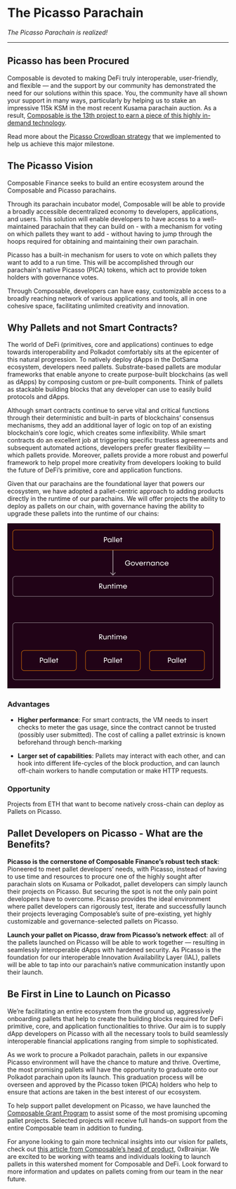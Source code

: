 # The Picasso Parachain

*The Picasso Parachain is realized!*

---

## Picasso has been Procured

Composable is devoted to making DeFi truly interoperable, user-friendly, and flexible — and the support by our community
has demonstrated the need for our solutions within this space. You, the community have all shown your support in 
many ways, particularly by helping us to stake an impressive 115k KSM in the most recent Kusama parachain auction. 
As a result, [Composable is the 13th project to earn a piece of this highly in-demand technology](https://composablefi.medium.com/celebrating-our-procurement-of-a-kusama-parachain-for-picasso-887eb60d7092).

Read more about the [Picasso Crowdloan strategy](../parachains/picasso/picasso-crowdloan) 
that we implemented to help us achieve this major milestone.

## The Picasso Vision

Composable Finance seeks to build an entire ecosystem around the Composable and Picasso parachains.

Through its parachain incubator model, Composable will be able to provide a broadly accessible decentralized economy to 
developers, applications, and users. This solution will enable developers to have access to a well-maintained 
parachain that they can build on - with a mechanism for voting on which pallets they want to add - without having to
jump through the hoops required for obtaining and maintaining their own parachain.

Picasso has a built-in mechanism for users to vote on which pallets they want to add to a run time. 
This will be accomplished through our parachain's native Picasso (PICA) tokens, which act to provide token holders 
with governance votes.

Through Composable, developers can have easy, customizable access to a broadly reaching network of various applications
and tools, all in one cohesive space, facilitating unlimited creativity and innovation.

## Why Pallets and not Smart Contracts?

The world of DeFi (primitives, core and applications) continues to edge towards interoperability and Polkadot 
comfortably sits at the epicenter of this natural progression. To natively deploy dApps in the DotSama ecosystem, 
developers need pallets. Substrate-based pallets are modular frameworks that enable anyone to create purpose-built 
blockchains (as well as dApps) by composing custom or pre-built components. Think of pallets as stackable building 
blocks that any developer can use to easily build protocols and dApps.

Although smart contracts continue to serve vital and critical functions through their deterministic and built-in parts
of blockchains’ consensus mechanisms, they add an additional layer of logic on top of an existing blockchain’s core 
logic, which creates some inflexibility. While smart contracts do an excellent job at triggering specific trustless 
agreements and subsequent automated actions, developers prefer greater flexibility — which pallets provide. 
Moreover, pallets provide a more robust and powerful framework to help propel more creativity from developers looking 
to build the future of DeFi’s primitive, core and application functions.

Given that our parachains are the foundational layer that powers our ecosystem, we have adopted a pallet-centric 
approach to adding products directly in the runtime of our parachains. We will offer projects the ability to deploy as 
pallets on our chain, with governance having the ability to upgrade these pallets into the runtime of our chains:

![pallets image](../../static/img/misc/picasso-pallet-graphic.png)

### Advantages

* **Higher performance**: For smart contracts, the VM needs to insert checks to meter the gas usage, since the contract
  cannot be trusted (possibly user submitted). The cost of calling a pallet extrinsic is known beforehand through 
  bench-marking

* **Larger set of capabilities**: Pallets may interact with each other, and can hook into different life-cycles of the 
  block production, and can launch off-chain workers to handle computation or make HTTP requests.

### Opportunity

Projects from ETH that want to become natively cross-chain can deploy as Pallets on Picasso.

## Pallet Developers on Picasso - What are the Benefits?

**Picasso is the cornerstone of Composable Finance’s robust tech stack**: Pioneered to meet pallet developers’ needs, 
with Picasso, instead of having to use time and resources to procure one of the highly sought after parachain slots 
on Kusama or Polkadot, pallet developers can simply launch their projects on Picasso. But securing the spot is not the
only pain point developers have to overcome. Picasso provides the ideal environment where pallet developers can 
rigorously test, iterate and successfully launch their projects leveraging Composable’s suite of pre-existing, 
yet highly customizable and governance-selected pallets on Picasso.

**Launch your pallet on Picasso, draw from Picasso’s network effect**: all of the pallets launched on Picasso will be
able to work together — resulting in seamlessly interoperable dApps with hardened security. As Picasso is the foundation
for our interoperable Innovation Availability Layer (IAL), pallets will be able to tap into our parachain’s native 
communication instantly upon their launch.

## Be First in Line to Launch on Picasso

We’re facilitating an entire ecosystem from the ground up, aggressively onboarding pallets that help to create the 
building blocks required for DeFi primitive, core, and application functionalities to thrive. Our aim is to supply 
dApp developers on Picasso with all the necessary tools to build seamlessly interoperable financial applications 
ranging from simple to sophisticated.

As we work to procure a Polkadot parachain, pallets in our expansive Picasso environment will have the chance to mature 
and thrive. Overtime, the most promising pallets will have the opportunity to graduate onto our Polkadot parachain upon 
its launch. This graduation process will be overseen and approved by the Picasso token (PICA) holders who help to ensure
that actions are taken in the best interest of our ecosystem.

To help support pallet development on Picasso, we have launched the 
[Composable Grant Program](https://grants.composable.finance/) to assist some of the most promising upcoming pallet 
projects. Selected projects will receive full hands-on support from the entire Composable team in addition to funding.

For anyone looking to gain more technical insights into our vision for pallets, check out 
[this article from Composable’s head of product](https://0xbrainjar.medium.com/calling-all-pallet-developers-8e5ff77871f9), 
0xBrainjar. We are excited to be working with teams and individuals looking to launch pallets in this watershed moment 
for Composable and DeFi. Look forward to more information and updates on pallets coming from our team in the near future.

